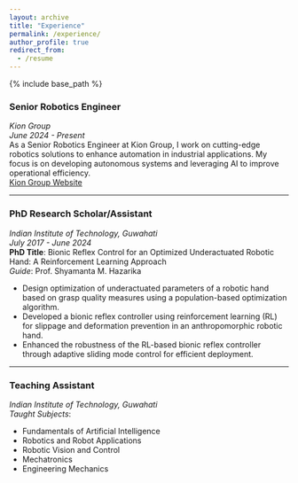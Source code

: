 ```yaml
---
layout: archive
title: "Experience"
permalink: /experience/
author_profile: true
redirect_from:
  - /resume
---
```


{% include base_path %}

<!-- ## Experience -->

### Senior Robotics Engineer  
*Kion Group*  
*June 2024 - Present*  
As a Senior Robotics Engineer at Kion Group, I work on cutting-edge robotics solutions to enhance automation in industrial applications. My focus is on developing autonomous systems and leveraging AI to improve operational efficiency.  
[Kion Group Website](https://www.kiongroup.com/en/)

---

### **PhD Research Scholar/Assistant**  
*Indian Institute of Technology, Guwahati*  
*July 2017 - June 2024*  
**PhD Title**: Bionic Reflex Control for an Optimized Underactuated Robotic Hand: A Reinforcement Learning Approach  
*Guide*: Prof. Shyamanta M. Hazarika  
- Design optimization of underactuated parameters of a robotic hand based on grasp quality measures using a population-based optimization algorithm.  
- Developed a bionic reflex controller using reinforcement learning (RL) for slippage and deformation prevention in an anthropomorphic robotic hand.  
- Enhanced the robustness of the RL-based bionic reflex controller through adaptive sliding mode control for efficient deployment.

---

### **Teaching Assistant**  
*Indian Institute of Technology, Guwahati*  
*Taught Subjects*:  
- Fundamentals of Artificial Intelligence  
- Robotics and Robot Applications  
- Robotic Vision and Control  
- Mechatronics  
- Engineering Mechanics
